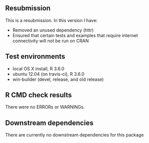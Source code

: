 ## Resubmission

This is a resubmission. In this version I have:

* Removed an unused dependency (httr)
* Ensured that certain tests and examples that require internet connectivity will not be run on CRAN

## Test environments

* local OS X install, R 3.6.0
* ubuntu 12.04 (on travis-ci), R 3.6.0
* win-builder (devel, release, and old release)

## R CMD check results
There were no ERRORs or WARNINGs.

## Downstream dependencies
There are currently no downstream dependencies for this package

